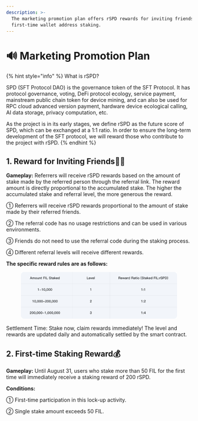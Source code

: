 ```yaml
---
description: >-
  The marketing promotion plan offers rSPD rewards for inviting friends or for
  first-time wallet address staking.
---
```


# 🔊 Marketing Promotion Plan

{% hint style="info" %}
What is rSPD?

SPD (SFT Protocol DAO) is the governance token of the SFT Protocol. It has protocol governance, voting, DeFi protocol ecology, service payment, mainstream public chain token for device mining, and can also be used for RPC cloud advanced version payment, hardware device ecological calling, AI data storage, privacy computation, etc.

As the project is in its early stages, we define rSPD as the future score of SPD, which can be exchanged at a 1:1 ratio. In order to ensure the long-term development of the SFT protocol, we will reward those who contribute to the project with rSPD.
{% endhint %}

## 1. Reward for Inviting Friends🙋‍♀️

**Gameplay:** Referrers will receive rSPD rewards based on the amount of stake made by the referred person through the referral link. The reward amount is directly proportional to the accumulated stake. The higher the accumulated stake and referral level, the more generous the reward.

① Referrers will receive rSPD rewards proportional to the amount of stake made by their referred friends.

② The referral code has no usage restrictions and can be used in various environments.

③ Friends do not need to use the referral code during the staking process.

④ Different referral levels will receive different rewards.

**The specific reward rules are as follows:**

<figure><img src="../.gitbook/assets/11 (1).png" alt=""><figcaption></figcaption></figure>

Settlement Time: Stake now, claim rewards immediately! The level and rewards are updated daily and automatically settled by the smart contract.

## 2. First-time Staking Reward💰

**Gameplay:** Until August 31, users who stake more than 50 FIL for the first time will immediately receive a staking reward of 200 rSPD.

**Conditions:**

① First-time participation in this lock-up activity.

② Single stake amount exceeds 50 FIL.
